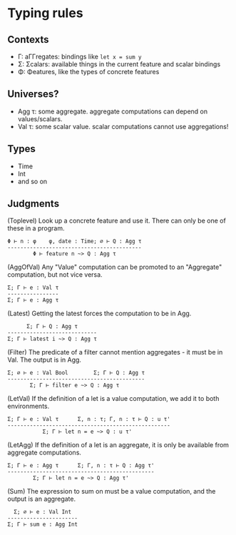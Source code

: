 Typing rules
============

Contexts
--------

- Γ: aΓΓregates: bindings like ``let x = sum y``
- Σ: Σcalars: available things in the current feature and scalar bindings
- Φ: Φeatures, like the types of concrete features

Universes?
----------

- Agg τ: some aggregate. aggregate computations can depend on values/scalars.
- Val τ: some scalar value. scalar computations cannot use aggregations!

Types
-----
- Time
- Int
- and so on

Judgments
---------

(Toplevel)
Look up a concrete feature and use it. There can only be one of these in a program.
```
Φ ⊢ n : φ    φ, date : Time; ∅ ⊢ Q : Agg τ
------------------------------------------
        Φ ⊢ feature n ~> Q : Agg τ
```


(AggOfVal)
Any "Value" computation can be promoted to an "Aggregate" computation, but not vice versa.
```
Σ; Γ ⊢ e : Val τ
----------------
Σ; Γ ⊢ e : Agg τ
```

(Latest)
Getting the latest forces the computation to be in Agg.
```
      Σ; Γ ⊢ Q : Agg τ
----------------------------
Σ; Γ ⊢ latest i ~> Q : Agg τ
```

(Filter)
The predicate of a filter cannot mention aggregates - it must be in Val.
The output is in Agg.
```
Σ; ∅ ⊢ e : Val Bool        Σ; Γ ⊢ Q : Agg τ
-------------------------------------------
       Σ; Γ ⊢ filter e ~> Q : Agg τ
```




(LetVal)
If the definition of a let is a value computation, we add it to both environments.
```
Σ; Γ ⊢ e : Val τ      Σ, n : τ; Γ, n : τ ⊢ Q : u τ'
---------------------------------------------------
           Σ; Γ ⊢ let n = e ~> Q : u τ'
```

(LetAgg)
If the definition of a let is an aggregate, it is only be available from aggregate computations.
```
Σ; Γ ⊢ e : Agg τ      Σ; Γ, n : τ ⊢ Q : Agg τ'
----------------------------------------------
        Σ; Γ ⊢ let n = e ~> Q : Agg τ'
```


(Sum)
The expression to sum on must be a value computation, and the output is an aggregate.
```
  Σ; ∅ ⊢ e : Val Int
----------------------
Σ; Γ ⊢ sum e : Agg Int
```

